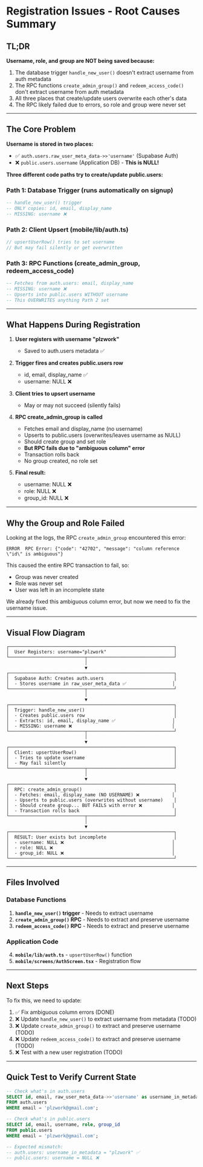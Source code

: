 # Registration Issues - Root Causes Summary

## TL;DR

**Username, role, and group are NOT being saved because:**

1. The database trigger `handle_new_user()` doesn't extract username from auth metadata
2. The RPC functions `create_admin_group()` and `redeem_access_code()` don't extract username from auth metadata
3. All three places that create/update users overwrite each other's data
4. The RPC likely failed due to errors, so role and group were never set

---

## The Core Problem

**Username is stored in two places:**
- ✅ `auth.users.raw_user_meta_data->>'username'` (Supabase Auth) 
- ❌ `public.users.username` (Application DB) - **This is NULL!**

**Three different code paths try to create/update public.users:**

### Path 1: Database Trigger (runs automatically on signup)
```sql
-- handle_new_user() trigger
-- ONLY copies: id, email, display_name
-- MISSING: username ❌
```

### Path 2: Client Upsert (mobile/lib/auth.ts)
```typescript
// upsertUserRow() tries to set username
// But may fail silently or get overwritten
```

### Path 3: RPC Functions (create_admin_group, redeem_access_code)
```sql
-- Fetches from auth.users: email, display_name
-- MISSING: username ❌
-- Upserts into public.users WITHOUT username
-- This OVERWRITES anything Path 2 set
```

---

## What Happens During Registration

1. **User registers with username "plzwork"**
   - Saved to auth.users metadata ✅

2. **Trigger fires and creates public.users row**
   - id, email, display_name ✅
   - username: NULL ❌

3. **Client tries to upsert username**
   - May or may not succeed (silently fails)
   
4. **RPC create_admin_group is called**
   - Fetches email and display_name (no username)
   - Upserts to public.users (overwrites/leaves username as NULL)
   - Should create group and set role
   - **But RPC fails due to "ambiguous column" error**
   - Transaction rolls back
   - No group created, no role set

5. **Final result:**
   - username: NULL ❌
   - role: NULL ❌
   - group_id: NULL ❌

---

## Why the Group and Role Failed

Looking at the logs, the RPC `create_admin_group` encountered this error:
```
ERROR  RPC Error: {"code": "42702", "message": "column reference \"id\" is ambiguous"}
```

This caused the entire RPC transaction to fail, so:
- Group was never created
- Role was never set
- User was left in an incomplete state

We already fixed this ambiguous column error, but now we need to fix the username issue.

---

## Visual Flow Diagram

```
┌─────────────────────────────────────────────────────────────┐
│  User Registers: username="plzwork"                         │
└────────────────────────────┬────────────────────────────────┘
                             │
                             ▼
┌─────────────────────────────────────────────────────────────┐
│  Supabase Auth: Creates auth.users                          │
│  - Stores username in raw_user_meta_data ✅                 │
└────────────────────────────┬────────────────────────────────┘
                             │
                             ▼
┌─────────────────────────────────────────────────────────────┐
│  Trigger: handle_new_user()                                 │
│  - Creates public.users row                                 │
│  - Extracts: id, email, display_name ✅                     │
│  - MISSING: username ❌                                     │
└────────────────────────────┬────────────────────────────────┘
                             │
                             ▼
┌─────────────────────────────────────────────────────────────┐
│  Client: upsertUserRow()                                    │
│  - Tries to update username                                 │
│  - May fail silently                                        │
└────────────────────────────┬────────────────────────────────┘
                             │
                             ▼
┌─────────────────────────────────────────────────────────────┐
│  RPC: create_admin_group()                                  │
│  - Fetches: email, display_name (NO USERNAME) ❌            │
│  - Upserts to public.users (overwrites without username)    │
│  - Should create group... BUT FAILS with error ❌           │
│  - Transaction rolls back                                   │
└────────────────────────────┬────────────────────────────────┘
                             │
                             ▼
┌─────────────────────────────────────────────────────────────┐
│  RESULT: User exists but incomplete                         │
│  - username: NULL ❌                                        │
│  - role: NULL ❌                                            │
│  - group_id: NULL ❌                                        │
└─────────────────────────────────────────────────────────────┘
```

---

## Files Involved

### Database Functions
1. **`handle_new_user()` trigger** - Needs to extract username
2. **`create_admin_group()` RPC** - Needs to extract and preserve username
3. **`redeem_access_code()` RPC** - Needs to extract and preserve username

### Application Code
4. **`mobile/lib/auth.ts`** - `upsertUserRow()` function
5. **`mobile/screens/AuthScreen.tsx`** - Registration flow

---

## Next Steps

To fix this, we need to update:

1. ✅ Fix ambiguous column errors (DONE)
2. ❌ Update `handle_new_user()` to extract username from metadata (TODO)
3. ❌ Update `create_admin_group()` to extract and preserve username (TODO)
4. ❌ Update `redeem_access_code()` to extract and preserve username (TODO)
5. ❌ Test with a new user registration (TODO)

---

## Quick Test to Verify Current State

```sql
-- Check what's in auth.users
SELECT id, email, raw_user_meta_data->>'username' as username_in_metadata
FROM auth.users 
WHERE email = 'plzwork@gmail.com';

-- Check what's in public.users
SELECT id, email, username, role, group_id
FROM public.users
WHERE email = 'plzwork@gmail.com';

-- Expected mismatch:
-- auth.users: username_in_metadata = "plzwork" ✅
-- public.users: username = NULL ❌
```
